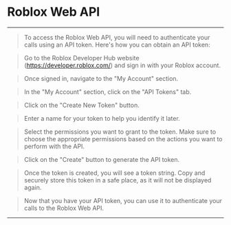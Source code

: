 # Roblox Web API

-------



> To access the Roblox Web API, you will need to authenticate your calls using an API token. Here's how you can obtain an API token:

> Go to the Roblox Developer Hub website (https://developer.roblox.com/) and sign in with your Roblox account.

> Once signed in, navigate to the "My Account" section.

> In the "My Account" section, click on the "API Tokens" tab.

> Click on the "Create New Token" button.

> Enter a name for your token to help you identify it later.

> Select the permissions you want to grant to the token. Make sure to choose the appropriate permissions based on the actions you want to perform with the API.

> Click on the "Create" button to generate the API token.

> Once the token is created, you will see a token string. Copy and securely store this token in a safe place, as it will not be displayed again.

> Now that you have your API token, you can use it to authenticate your calls to the Roblox Web API.

-------

